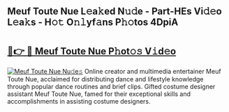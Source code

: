 ## Meuf Toute Nue L𝚎a𝚔ed N𝚞𝚍e - Part-HEs Vi𝚍𝚎o L𝚎a𝚔s - H𝚘𝚝 O𝚗𝚕yf𝚊ns P𝚑𝚘tos 4DpiA

# <h2><a href="http://kf2mml.oniu.top/?m=Meuf+Toute+Nue">🔗👉 🔴 Meuf Toute Nue P𝚑ot𝚘𝚜 V𝚒d𝚎o</a></h2>

[![Meuf Toute Nue Nu𝚍e𝚜](https://i.imgur.com/0qMVB7G.gif)](http://kf2mml.oniu.top/?m=Meuf+Toute+Nue)
Online creator and multimedia entertainer Meuf Toute Nue, acclaimed for distributing dance and lifestyle knowledge through popular dance routines and brief clips. Gifted costume designer assistant Meuf Toute Nue, famed for their exceptional skills and accomplishments in assisting costume designers.  
